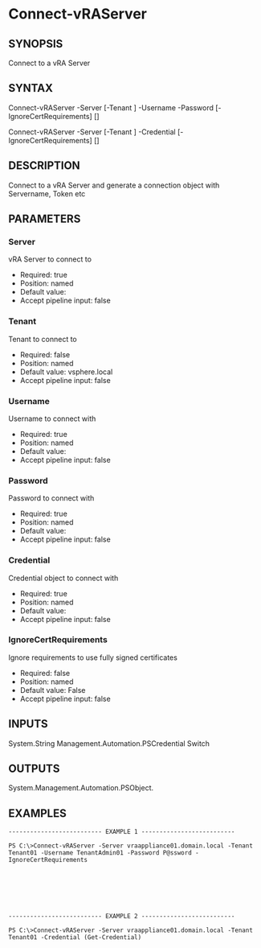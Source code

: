 # Connect-vRAServer

## SYNOPSIS
    
Connect to a vRA Server

## SYNTAX
 Connect-vRAServer -Server <String> [-Tenant <String>] -Username <String> -Password <String> [-IgnoreCertRequirements] [<CommonParameters>] Connect-vRAServer -Server <String> [-Tenant <String>] -Credential <PSCredential> [-IgnoreCertRequirements] [<CommonParameters>]    

## DESCRIPTION

Connect to a vRA Server and generate a connection object with Servername, Token etc

## PARAMETERS


### Server

vRA Server to connect to

* Required: true
* Position: named
* Default value: 
* Accept pipeline input: false

### Tenant

Tenant to connect to

* Required: false
* Position: named
* Default value: vsphere.local
* Accept pipeline input: false

### Username

Username to connect with

* Required: true
* Position: named
* Default value: 
* Accept pipeline input: false

### Password

Password to connect with

* Required: true
* Position: named
* Default value: 
* Accept pipeline input: false

### Credential

Credential object to connect with

* Required: true
* Position: named
* Default value: 
* Accept pipeline input: false

### IgnoreCertRequirements

Ignore requirements to use fully signed certificates

* Required: false
* Position: named
* Default value: False
* Accept pipeline input: false

## INPUTS

System.String
Management.Automation.PSCredential
Switch

## OUTPUTS

System.Management.Automation.PSObject.

## EXAMPLES
```
-------------------------- EXAMPLE 1 --------------------------

PS C:\>Connect-vRAServer -Server vraappliance01.domain.local -Tenant Tenant01 -Username TenantAdmin01 -Password P@ssword -IgnoreCertRequirements







-------------------------- EXAMPLE 2 --------------------------

PS C:\>Connect-vRAServer -Server vraappliance01.domain.local -Tenant Tenant01 -Credential (Get-Credential)
```

